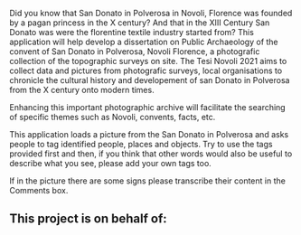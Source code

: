 Did you know that San Donato in Polverosa in Novoli, Florence was founded by a pagan princess in the X century? And that in the XIII Century San Donato was were the florentine textile industry started from? 
This application will help develop a dissertation on Public Archaeology of the convent of San Donato in Polverosa, Novoli Florence, a photografic collection of the topographic surveys on site.
The Tesi Novoli 2021 aims to collect data and pictures from photografic surveys, local organisations to chronicle the cultural history and developement of san Donato in Polverosa from the X century onto modern times.

Enhancing this important photographic archive will facilitate the searching of specific themes such as Novoli, convents, facts, etc.

This application loads a picture from the San Donato in Polverosa and asks people to tag identified people, places and objects. Try to use the tags provided first and then, if you think that other words would also be useful to describe what you see, please add your own tags too.

If in the picture there are some signs please transcribe their content in the Comments box.

## This project is on behalf of:

